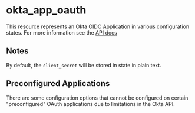 # okta_app_oauth

This resource represents an Okta OIDC Application in various configuration states. For more information see the [API docs](https://developer.okta.com/docs/api/resources/apps#add-oauth-20-client-application)

## Notes

By default, the `client_secret` will be stored in state in plain text.

## Preconfigured Applications

There are some configuration options that cannot be configured on certain "preconfigured" OAuth applications due to limitations in the Okta API.
